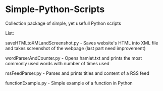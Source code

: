 # Simple-Python-Scripts
Collection package of simple, yet usefull Python scripts

List:

saveHTMLtoXMLandScreenshot.py - Saves website's HTML into XML file and takes screenshot of the webpage (last part need improvement)

wordParserAndCounter.py - Opens hamlet.txt and prints the most commonly used words with number of times used

rssFeedParser.py - Parses and prints titles and content of a RSS feed

functionExample.py - Simple example of a function in Python
